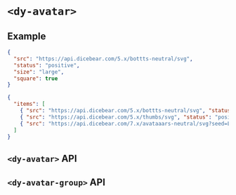 # `<dy-avatar>`

## Example

<gbp-example name="dy-avatar"  src="https://jspm.dev/duoyun-ui/elements/avatar">

```json
{
  "src": "https://api.dicebear.com/5.x/bottts-neutral/svg",
  "status": "positive",
  "size": "large",
  "square": true
}
```

</gbp-example>

<gbp-example name="dy-avatar-group" src="https://jspm.dev/duoyun-ui/elements/avatar">

```json
{
  "items": [
    { "src": "https://api.dicebear.com/5.x/bottts-neutral/svg", "status": "positive" },
    { "src": "https://api.dicebear.com/5.x/thumbs/svg", "status": "positive" },
    { "src": "https://api.dicebear.com/7.x/avataaars-neutral/svg?seed=Lola", "status": "positive" }
  ]
}
```

</gbp-example>

## `<dy-avatar>` API

<gbp-api name="dy-avatar" src="/src/elements/avatar.ts"></gbp-api>

## `<dy-avatar-group>` API

<gbp-api name="dy-avatar-group" src="/src/elements/avatar.ts"></gbp-api>
